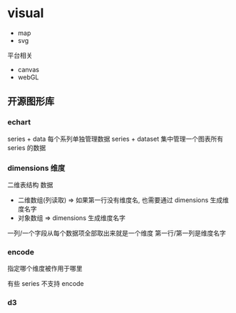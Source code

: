 # visual

- map
- svg

平台相关

- canvas
- webGL

## 开源图形库

### echart

series + data 每个系列单独管理数据
series + dataset 集中管理一个图表所有 series 的数据  


### dimensions 维度

二维表结构 数据

- 二维数组(列读取) => 如果第一行没有维度名, 也需要通过 dimensions 生成维度名字
- 对象数组 => dimensions 生成维度名字

一列/一个字段从每个数据项全部取出来就是一个维度
第一行/第一列是维度名字

### encode

指定哪个维度被作用于哪里

有些 series 不支持 encode

### d3
